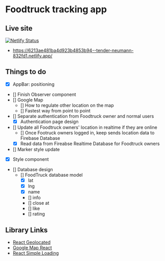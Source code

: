 # Foodtruck tracking app
## Live site

[![Netlify Status](https://api.netlify.com/api/v1/badges/7920784f-5040-4958-87df-814b5e044fbe/deploy-status)](https://app.netlify.com/sites/tender-neumann-832fd1/deploys)

- https://6213ae481ba4d923b4853b94--tender-neumann-832fd1.netlify.app/

## Things to do

- [X] AppBar: positioning
- [] Finish Observer component
- [] Google Map
  - [] How to regulate other location on the map
  - [] Fastest way from point to point
- [] Separate authentication from Foodtruck owner and normal users
  - [x] Authentication page design
- [] Update all Foodtruck owners' location in realtime if they are online
  - [] Once Footruck owners logged in, keep sends location data to Firebase Database
  - [X] Read data from Fireabse Realtime Database for Foodtruck owners
- [] Marker style update
- [x] Style component
- [] Database design
  - [] FoodTruck database model
    - [X] lat
    - [X] lng
    - [X] name
    - [] info
    - [] close at
    - [] like
    - [] rating

## Library Links

- [React Geolocated](https://www.npmjs.com/package/react-geolocated)
- [Google Map React](https://www.npmjs.com/package/google-map-react)
- [React Simple Loading](https://www.npmjs.com/package/react-simple-loading)

